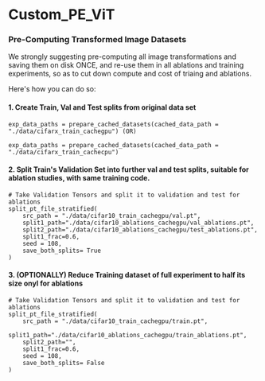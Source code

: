 # Custom_PE_ViT


### Pre-Computing Transformed Image Datasets

We strongly suggesting pre-computing all image transformations and saving them on disk ONCE, and re-use them in all ablations and training experiments, so as to cut down compute and cost of triaing and ablations.

Here's how you can do so:

#### 1. Create Train, Val and Test splits from original data set
```
exp_data_paths = prepare_cached_datasets(cached_data_path = "./data/cifarx_train_cachegpu") (OR)

exp_data_paths = prepare_cached_datasets(cached_data_path = "./data/cifarx_train_cachecpu")

```

#### 2. Split Train's Validation Set into further val and test splits, suitable for ablation studies, with same training code.

```
# Take Validation Tensors and split it to validation and test for ablations
split_pt_file_stratified(
    src_path = "./data/cifar10_train_cachegpu/val.pt",
    split1_path="./data/cifar10_ablations_cachegpu/val_ablations.pt",
    split2_path="./data/cifar10_ablations_cachegpu/test_ablations.pt",
    split1_frac=0.6,
    seed = 108,
    save_both_splits= True
)
```

#### 3. (OPTIONALLY) Reduce Training dataset of full experiment to half its size onyl for ablations

```
# Take Validation Tensors and split it to validation and test for ablations
split_pt_file_stratified(
    src_path = "./data/cifar10_train_cachegpu/train.pt",
    split1_path="./data/cifar10_ablations_cachegpu/train_ablations.pt",
    split2_path="",
    split1_frac=0.6,
    seed = 108,
    save_both_splits= False
)

```
